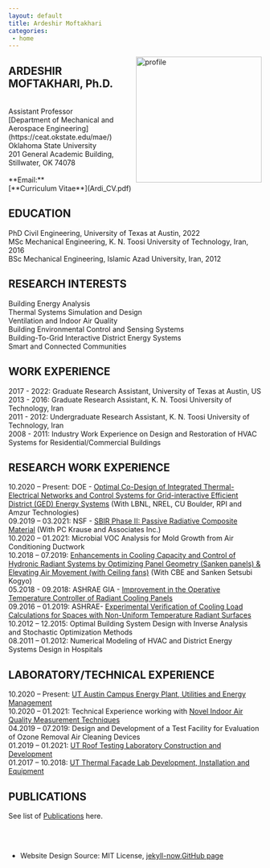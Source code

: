 ```yaml
---
layout: default
title: Ardeshir Moftakhari  
categories:
 - home
---
```


<img src="{{ site.baseurl }}/images/profile.jpg" alt="profile"
	title="Ardeshir Moftakhari" width="250" style="float: right;" />
	
	
## ARDESHIR MOFTAKHARI, Ph.D.
  <br />
Assistant Professor <br />
[Department of Mechanical and Aerospace Engineering](https://ceat.okstate.edu/mae/) <br />
Oklahoma State University <br />
201 General Academic Building, <br /> 
Stillwater, OK 74078 <br />
  <br />
**Email:** <ardeshir@okstate.edu>
<br/>
[**Curriculum Vitae**](Ardi_CV.pdf) 

## EDUCATION
PhD Civil Engineering, University of Texas at Austin, 2022 <br />
MSc Mechanical Engineering, K. N. Toosi University of Technology, Iran, 2016<br />
BSc Mechanical Engineering, Islamic Azad University, Iran, 2012<br />

## RESEARCH INTERESTS
Building Energy Analysis<br />
Thermal Systems Simulation and Design <br />
Ventilation and Indoor Air Quality <br />
Building Environmental Control and Sensing Systems <br />
Building-To-Grid Interactive District Energy Systems <br />
Smart and Connected Communities<br />


## WORK EXPERIENCE

2017 - 2022: Graduate Research Assistant, University of Texas at Austin, US <br />
2013 - 2016:     Graduate Research Assistant, K. N. Toosi University of Technology, Iran <br />
2011 - 2012:     Undergraduate Research Assistant, K. N. Toosi University of Technology, Iran <br />
2008 - 2011:     Industry Work Experience on Design and Restoration of HVAC Systems for Residential/Commercial Buildings <br />

## RESEARCH WORK EXPERIENCE
10.2020 – Present: DOE - [Optimal Co-Design of Integrated Thermal-Electrical Networks and Control Systems for 
Grid-interactive Efficient District (GED) Energy Systems](https://www.colorado.edu/lab/sbs/grid-interactive-efficient-district-energy-system) (With LBNL, NREL, CU Boulder, RPI and  Amzur Technologies) <br />
09.2019 – 03.2021: NSF - [SBIR Phase II: Passive Radiative Composite Material](https://www.nsf.gov/awardsearch/showAward?AWD_ID=1831805&HistoricalAwards=false) (With PC Krause and Associates Inc.)<br />
10.2020 – 01.2021: Microbial VOC Analysis for Mold Growth from Air Conditioning Ductwork <br />
10.2018 – 07.2019: [Enhancements in Cooling Capacity and Control of Hydronic Radiant Systems by 
Optimizing Panel Geometry (Sanken panels) & Elevating Air Movement (with Ceiling fans)](https://cbe.berkeley.edu/centerline/engineering-leader-sanken-to-collaborate-on-radiant-cooling-technologies/) (With CBE and Sanken Setsubi Kogyo)<br />
05.2018 - 09.2018: ASHRAE GIA - [Improvement in the Operative Temperature Controller of Radiant Cooling Panels](https://www.ashrae.org/file%20library/technical%20resources/research/ashrae%20rp/rpbyregion-a20.v1.xls) <br />
09.2016 – 01.2019: ASHRAE- [Experimental Verification of Cooling Load Calculations for Spaces with Non-Uniform Temperature Radiant Surfaces](http://research.ashrae.org/html/) <br />
10.2012 – 12.2015:  Optimal Building System Design with Inverse Analysis and Stochastic Optimization Methods<br />
08.2011 – 01.2012: Numerical Modeling of HVAC and District Energy Systems Design in Hospitals <br />

## LABORATORY/TECHNICAL EXPERIENCE
10.2020 – Present: [UT Austin Campus Energy Plant, Utilities and Energy Management](https://utilities.utexas.edu/chp/about-carl-j-eckhardt-combined-heating-and-power-complex) <br />
10.2020 – 01.2021: Technical Experience working with [Novel Indoor Air Quality Measurement Techniques](https://www.tofwerk.com/products/vocus/) <br />
04.2019 – 07.2019: Design and Development of a Test Facility for Evaluation of Ozone Removal Air Cleaning Devices <br /> 
01.2019 – 01.2021: [UT Roof Testing Laboratory Construction and Development](https://www.caee.utexas.edu/prof/Novoselac/atila_files/Laboratories.html#UTest%20House) <br />
01.2017 – 10.2018: [UT Thermal Façade Lab Development, Installation and Equipment](https://soa.utexas.edu/resources/thermal-lab) <br />

## PUBLICATIONS 
See list of [Publications](pub.md) here.






<br /><br />
* Website Design Source: MIT License, [jekyll-now](https://github.com/barryclark/jekyll-now),[GitHub page](https://github.com/khinkelman/khinkelman.github.io)
